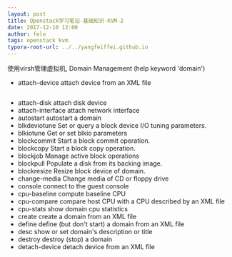 ```yaml
---
layout: post
title: Openstack学习笔记-基础知识-KVM-2
date: 2017-12-10 12:00
author: felo
tags: openstack kvm
typora-root-url: ../../yangfeiffei.github.io
---
```


使用virsh管理虚拟机, Domain Management (help keyword 'domain')
-    attach-device                  attach device from an XML file
```bash

```
-    attach-disk                    attach disk device
-    attach-interface               attach network interface
-    autostart                      autostart a domain
-    blkdeviotune                   Set or query a block device I/O tuning parameters.
-    blkiotune                      Get or set blkio parameters
-    blockcommit                    Start a block commit operation.
-    blockcopy                      Start a block copy operation.
-    blockjob                       Manage active block operations
-    blockpull                      Populate a disk from its backing image.
-    blockresize                    Resize block device of domain.
-    change-media                   Change media of CD or floppy drive
-    console                        connect to the guest console
-    cpu-baseline                   compute baseline CPU
-    cpu-compare                    compare host CPU with a CPU described by an XML file
-    cpu-stats                      show domain cpu statistics
-    create                         create a domain from an XML file
-    define                         define (but don't start) a domain from an XML file
-    desc                           show or set domain's description or title
-    destroy                        destroy (stop) a domain
-    detach-device                  detach device from an XML file




